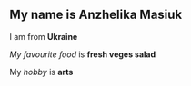 ## My name is Anzhelika Masiuk

I am from **Ukraine**

_My favourite food_ is __fresh veges salad__

My *hobby* is **arts**
